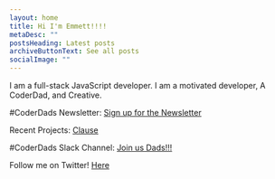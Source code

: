```yaml
---
layout: home
title: Hi I'm Emmett!!!!
metaDesc: ""
postsHeading: Latest posts
archiveButtonText: See all posts
socialImage: ""
---
```


I am a full-stack JavaScript developer. I am a motivated developer, A CoderDad, and Creative.

#CoderDads Newsletter: [Sign up for the Newsletter](https://sendfox.com/coderdads)

Recent Projects: [Clause](http://clause.io/)

#CoderDads Slack Channel: [Join us Dads!!!](https://join.slack.com/t/coder-dads/shared_invite/zt-m89p22ae-oOSx14r6TDXNoC2QbH_fEA)



Follow me on Twitter! [Here](https://twitter.com/EmmettNaughton)

